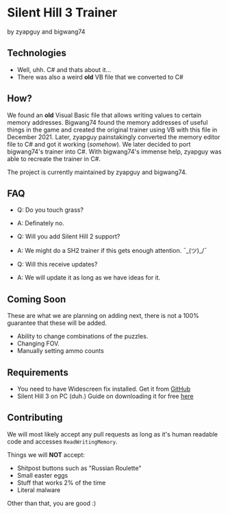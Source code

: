 # Silent Hill 3 Trainer
by zyapguy and bigwang74

## Technologies
- Well, uhh. C# and thats about it...
- There was also a weird **old** VB file that we converted to C#

## How?
We found an **old** Visual Basic file that allows writing values to certain memory addresses. Bigwang74 found the memory addresses of useful things in the game and created the original trainer using VB with this file in December 2021. Later, zyapguy painstakingly converted the memory editor file to C# and got it working (*somehow*). We later decided to port bigwang74's trainer into C#. With bigwang74's immense help, zyapguy was able to recreate the trainer in C#.

The project is currently maintained by zyapguy and bigwang74.

## FAQ

- Q: Do you touch grass?
- A: Definately no.


- Q: Will you add Silent Hill 2 support?
- A: We might do a SH2 trainer if this gets enough attention. ¯\_(ツ)_/¯


- Q: Will this receive updates?
- A: We will update it as long as we have ideas for it.

## Coming Soon
These are what we are planning on adding next, there is not a 100% guarantee that these will be added.
- Ability to change combinations of the puzzles.
- Changing FOV.
- Manually setting ammo counts

## Requirements
- You need to have Widescreen fix installed. Get it from [GitHub](https://github.com/ThirteenAG/WidescreenFixesPack/releases/download/sh3/SilentHill3.WidescreenFix.zip)
- Silent Hill 3 on PC (duh.) Guide on downloading it for free [here](https://www.youtube.com/watch?v=j7gKwxRe7MQ)

## Contributing
We will most likely accept any pull requests as long as it's human readable code and accesses `ReadWritingMemory`.

Things we will **NOT** accept:
- Shitpost buttons such as "Russian Roulette"
- Small easter eggs
- Stuff that works 2% of the time
- Literal malware

Other than that, you are good :)